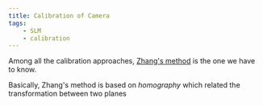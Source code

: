 ```yaml
---
title: Calibration of Camera
tags: 
    - SLM
    - calibration
---
```


Among all the calibration approaches, [Zhang's method](https://ieeexplore.ieee.org/document/888718) is the one we have to know. 

Basically, Zhang's method is based on *homography* which related the transformation between two planes